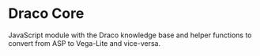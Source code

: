 # Draco Core

JavaScript module with the Draco knowledge base and helper functions to convert from ASP to Vega-Lite and vice-versa.
